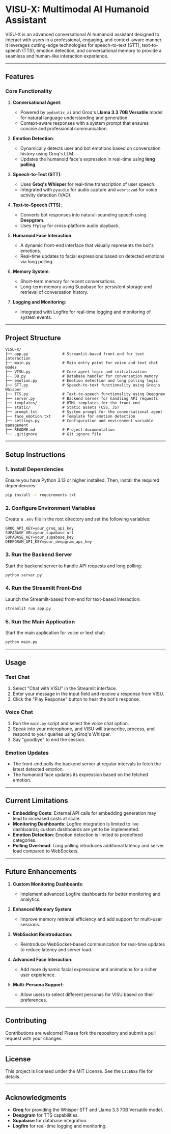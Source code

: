 # VISU-X: Multimodal AI Humanoid Assistant

VISU-X is an advanced conversational AI humanoid assistant designed to interact with users in a professional, engaging, and context-aware manner. It leverages cutting-edge technologies for speech-to-text (STT), text-to-speech (TTS), emotion detection, and conversational memory to provide a seamless and human-like interaction experience.

---

## Features

### Core Functionality
1. **Conversational Agent**:
   - Powered by `pydantic_ai` and Groq's **Llama 3.3 70B Versatile** model for natural language understanding and generation.
   - Context-aware responses with a system prompt that ensures concise and professional communication.

2. **Emotion Detection**:
   - Dynamically detects user and bot emotions based on conversation history using Groq's LLM.
   - Updates the humanoid face's expression in real-time using **long polling**.

3. **Speech-to-Text (STT)**:
   - Uses **Groq's Whisper** for real-time transcription of user speech.
   - Integrated with `pyaudio` for audio capture and `webrtcvad` for voice activity detection (VAD).

4. **Text-to-Speech (TTS)**:
   - Converts bot responses into natural-sounding speech using **Deepgram**.
   - Uses `ffplay` for cross-platform audio playback.

5. **Humanoid Face Interaction**:
   - A dynamic front-end interface that visually represents the bot's emotions.
   - Real-time updates to facial expressions based on detected emotions via long polling.

6. **Memory System**:
   - Short-term memory for recent conversations.
   - Long-term memory using Supabase for persistent storage and retrieval of conversation history.

7. **Logging and Monitoring**:
   - Integrated with Logfire for real-time logging and monitoring of system events.

---

## Project Structure

```
VISU-X/
├── app.py               # Streamlit-based front-end for text interaction
├── main.py              # Main entry point for voice and text chat modes
├── VISU.py              # Core agent logic and initialization
├── DB.py                # Database handler for conversation memory
├── emotion.py           # Emotion detection and long polling logic
├── STT.py               # Speech-to-text functionality using Groq's Whisper
├── TTS.py               # Text-to-speech functionality using Deepgram
├── server.py            # Backend server for handling API requests
├── templates/           # HTML templates for the front-end
├── static/              # Static assets (CSS, JS)
├── prompt.txt           # System prompt for the conversational agent
├── face_emotion.txt     # Template for emotion detection
├── settings.py          # Configuration and environment variable management
├── README.md            # Project documentation
└── .gitignore           # Git ignore file
```

---

## Setup Instructions

### 1. Install Dependencies
Ensure you have Python 3.13 or higher installed. Then, install the required dependencies:
```bash
pip install -r requirements.txt
```

### 2. Configure Environment Variables
Create a `.env` file in the root directory and set the following variables:
```env
GROQ_API_KEY=your_groq_api_key
SUPABASE_URL=your_supabase_url
SUPABASE_KEY=your_supabase_key
DEEPGRAM_API_KEY=your_deepgram_api_key
```

### 3. Run the Backend Server
Start the backend server to handle API requests and long polling:
```bash
python server.py
```

### 4. Run the Streamlit Front-End
Launch the Streamlit-based front-end for text-based interaction:
```bash
streamlit run app.py
```

### 5. Run the Main Application
Start the main application for voice or text chat:
```bash
python main.py
```

---

## Usage

### Text Chat
1. Select "Chat with VISU" in the Streamlit interface.
2. Enter your message in the input field and receive a response from VISU.
3. Click the "Play Response" button to hear the bot's response.

### Voice Chat
1. Run the `main.py` script and select the voice chat option.
2. Speak into your microphone, and VISU will transcribe, process, and respond to your queries using Groq's Whisper.
3. Say "goodbye" to end the session.

### Emotion Updates
- The front-end polls the backend server at regular intervals to fetch the latest detected emotion.
- The humanoid face updates its expression based on the fetched emotion.

---

## Current Limitations
- **Embedding Costs**: External API calls for embedding generation may lead to increased costs at scale.
- **Monitoring Dashboards**: Logfire integration is limited to live dashboards; custom dashboards are yet to be implemented.
- **Emotion Detection**: Emotion detection is limited to predefined categories.
- **Polling Overhead**: Long polling introduces additional latency and server load compared to WebSockets.

---

## Future Enhancements
1. **Custom Monitoring Dashboards**:
   - Implement advanced Logfire dashboards for better monitoring and analytics.

2. **Enhanced Memory System**:
   - Improve memory retrieval efficiency and add support for multi-user sessions.

3. **WebSocket Reintroduction**:
   - Reintroduce WebSocket-based communication for real-time updates to reduce latency and server load.

4. **Advanced Face Interaction**:
   - Add more dynamic facial expressions and animations for a richer user experience.

5. **Multi-Persona Support**:
   - Allow users to select different personas for VISU based on their preferences.

---

## Contributing
Contributions are welcome! Please fork the repository and submit a pull request with your changes.

---

## License
This project is licensed under the MIT License. See the `LICENSE` file for details.

---

## Acknowledgments
- **Groq** for providing the Whisper STT and Llama 3.3 70B Versatile model.
- **Deepgram** for TTS capabilities.
- **Supabase** for database integration.
- **Logfire** for real-time logging and monitoring.
